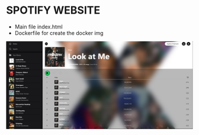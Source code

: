 # SPOTIFY WEBSITE

- Main file index.html 
- Dockerfile for create the docker img

![site](/site.png)
